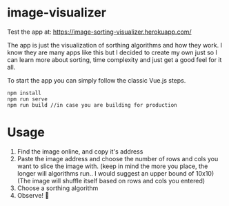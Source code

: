 # image-visualizer

Test the app at:  https://image-sorting-visualizer.herokuapp.com/

The app is just the visualization of sorthing algorithms and how they work. I know they are many apps like this but I decided to create my own just so I can learn more about sorting, time complexity and just get a good feel for it all. 

To start the app you can simply follow the classic Vue.js steps. 

```
npm install
npm run serve
npm run build //in case you are building for production
```

# Usage

1. Find the image online, and copy it's address
2. Paste the image address and choose the number of rows and cols you want to slice the image with. (keep in mind the more you place, the longer will algorithms run.. I would suggest an upper bound of 10x10)  
(The image will shuffle itself based on rows and cols you entered)
3. Choose a sorthing algorithm
4. Observe! 🏁

